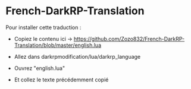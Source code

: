 # French-DarkRP-Translation
Pour installer cette traduction :

- Copiez le contenu ici -> https://github.com/Zozo832/French-DarkRP-Translation/blob/master/english.lua

- Allez dans darkrpmodification/lua/darkrp_language

- Ouvrez "english.lua"

- Et collez le texte précédemment copié
